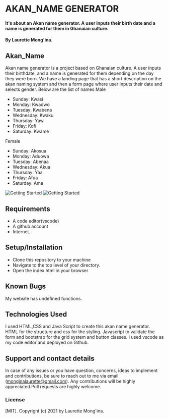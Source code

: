 # AKAN_NAME GENERATOR
#### It's about an Akan name generator. A user inputs their birth date and a name is generated for them in Ghanaian culture.
#### By Laurette Mong'ina.
## Akan_Name
Akan name generator is a project based on Ghanaian culture. A user inputs their birthdate, and a name is generated for them depending on the day they were born. We have a landing page that has a short description on the akan naming system and then a form page where user inputs their date and selects gender. Below are the list of names
Male
<ul>
<li>Sunday: Kwasi</li>

<li>Monday: Kwadwo</li>

<li>Tuesday: Kwabena</li>

<li>Wednesday: Kwaku</li>

<li>Thursday:  Yaw</li>

<li>Friday: Kofi</li>

<li>Saturday: Kwame</li>
</ul>
Female
<ul>
<li>Sunday: Akosua</li>

<li>Monday: Aduowa</li>

<li>Tuesday: Abenaa</li>

<li>Wednesday: Akua</li>

<li>Thursday:  Yaa</li>

<li>Friday: Afua</li>

<li>Saturday: Ama</li>
</ul>



<img src="" alt="Getting Started">
<img src="" alt="Getting Started">

## Requirements
<ul>
<li>A code editor(vscode)</li>
<li>A github account</li>
<li>Internet.</li>
</ul>

## Setup/Installation
<ul>
<li>Clone this repository to your machine</li>
<li>Navigate to the top level of your directory.</li>
<li>Open the index.html in your browser</li>
</ul>

## Known Bugs
My website has undefined functions.
## Technologies Used
I used HTML,CSS and Java Script to create this akan name generator. HTML for the structure and css for the styling. Javascript to validate the form and bootstrap for the grid system and button classes. I used vscode as my code editor and deployed on Github.
## Support and contact details
In case of any issues or you have question, concerns, ideas to implement and contributions, be sure to reach out to me via email (monginalaurette@gmail.com). Any contributions will be highly appreciated.Pull requests are highly welcome.
### License
[MIT].
Copyright (c) 2021 by Laurette Mong'ina.